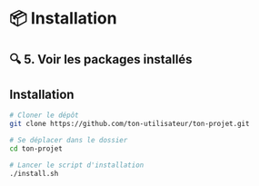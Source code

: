 
# 📦 Installation

## 🔍 5. Voir les packages installés

## Installation

```bash
# Cloner le dépôt
git clone https://github.com/ton-utilisateur/ton-projet.git

# Se déplacer dans le dossier
cd ton-projet

# Lancer le script d'installation
./install.sh
